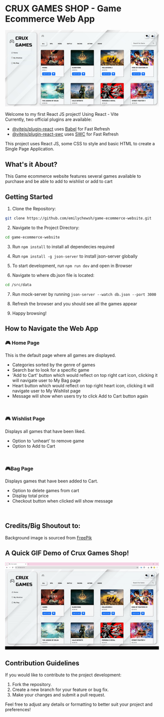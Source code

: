 # CRUX GAMES SHOP \- Game Ecommerce Web App

![Crux Games image](src/images/cruximage.JPG)

Welcome to my first React JS project! Using React \- Vite <br>
Currently, two official plugins are available:

- [@vitejs/plugin\-react](https://github.com/vitejs/vite-plugin-react/blob/main/packages/plugin-react/README.md) uses [Babel](https://babeljs.io/) for Fast Refresh
- [@vitejs/plugin-react-swc](https://github.com/vitejs/vite-plugin-react-swc) uses [SWC](https://swc.rs/) for Fast Refresh

This project uses React JS, some CSS to style and basic HTML to create a Single Page Application.

## What's it About?

This Game ecommerce website features several games available to purchase and be able to add to wishlist or add to cart

## Getting Started

1. Clone the Repository:

```bash
git clone https://github.com/emilychewsh/game-ecommerce-website.git
```

2. Navigate to the Project Directory:

```bash
cd game-ecommerce-website
```

3. Run `npm install` to install all dependecies required

4. Run `npm install -g json-server` to install json\-server globally

5. To start development, run `npm run dev` and open in Browser
6. Navigate to where db.json file is located:

```bash
cd /src/data
```

7. Run mock-server by running `json-server --watch db.json --port 3000`

8. Refresh the browser and you should see all the games appear

9. Happy browsing!

## How to Navigate the Web App

### 🎮 Home Page <br>

This is the default page where all games are displayed.

- Categories sorted by the genre of games
- Search bar to look for a specific game
- 'Add to Cart' button which would reflect on top right cart icon, clicking it will navigate user to My Bag page
- Heart button which would reflect on top right heart icon, clicking it will navigate user to My Wishlist page
- Message will show when users try to click Add to Cart button again

<br>

### 🎮 Wishlist Page <br>

Displays all games that have been liked.

- Option to 'unheart' to remove game
- Option to Add to Cart

<br>

### 🎮Bag Page <br>

Displays games that have been added to Cart.

- Option to delete games from cart
- Display total price
- Checkout button when clicked will show message

<br>

## Credits/Big Shoutout to:

Background image is sourced from [FreePik](https://www.freepik.com/free-vector/gradient-white-monochrome-background_15441897.htm)

## A Quick GIF Demo of Crux Games Shop!

![cruxgamesdemo](src/images/cruxgamesgif.gif)

## Contribution Guidelines

If you would like to contribute to the project development:

1. Fork the repository.
2. Create a new branch for your feature or bug fix.
3. Make your changes and submit a pull request.

Feel free to adjust any details or formatting to better suit your project and preferences!
